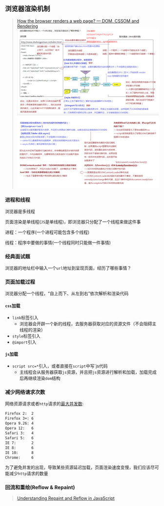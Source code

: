 ## 浏览器渲染机制
> [How the browser renders a web page? — DOM, CSSOM and Rendering](https://itnext.io/how-the-browser-renders-a-web-page-dom-cssom-and-rendering-df10531c9969)
![](https://raw.githubusercontent.com/wangkaiwd/drawing-bed/master/20200410001328.png)
![](https://raw.githubusercontent.com/wangkaiwd/drawing-bed/master/20200410001943.png)
### 进程和线程
浏览器是多线程

页面渲染是单线程(`JS`是单线程)，即浏览器只分配了一个线程来做这件事

进程：一个程序(一个进程可能包含多个线程)

线程：程序中要做的事情(一个线程同时只能做一件事情)


### 经典面试题
浏览器的地址栏中输入一个`url`地址到呈现页面，经历了哪些事情？

### 页面加载过程
浏览器分配一个线程，“自上而下、从左到右”依次解析和渲染代码

#### `css`加载
* `link`标签引入
    * 浏览器会开辟一个新的线程，去服务器获取对应的资源文件（不会阻碍主线程的渲染）
* `style`标签引入
* `@import`引入

#### `js`加载
* `script src=*`引入，或者直接在`script`中写`js代码
    * 主线程会从服务器获取`js`资源，并且把`js`资源进行解析和加载，加载完成后再继续渲染`dom`结构


### 减少网络请求次数
网络资源请求或者`http`请求的[最大并发数](https://stackoverflow.com/a/985704):  
```text
Firefox 2:  2
Firefox 3+: 6
Opera 9.26: 4
Opera 12:   6
Safari 3:   4
Safari 5:   6
IE 7:       2
IE 8:       6
IE 10:      8
Chrome:     6
```

为了避免并发的出现，导致某些资源延迟加载，页面渲染速度变慢，我们应该尽可能减少`http`请求的数量

### 回流和重绘(Reflow & Repaint)
> [Understanding Repaint and Reflow in JavaScript](https://medium.com/darrja-%E0%A4%A6%E0%A4%B0%E0%A5%8D%E0%A4%9C%E0%A4%BE/what-the-heck-is-repaint-and-reflow-in-the-browser-b2d0fb980c08)

